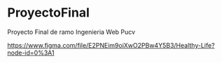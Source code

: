 # ProyectoFinal
 Proyecto Final de ramo Ingenieria Web Pucv

https://www.figma.com/file/E2PNEim9oiXwO2PBw4Y5B3/Healthy-Life?node-id=0%3A1
